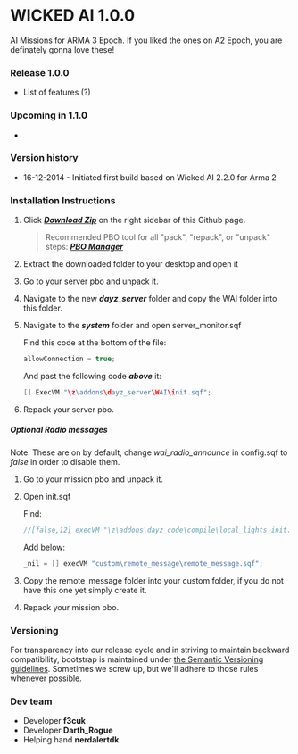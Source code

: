 WICKED AI 1.0.0
==============

AI Missions for ARMA 3 Epoch. If you liked the ones on A2 Epoch, you are definately gonna love these!

### Release 1.0.0
- List of features (?)

### Upcoming in 1.1.0
- 

### Version history
- 16-12-2014 - Initiated first build based on Wicked AI 2.2.0 for Arma 2

### Installation Instructions

1. Click ***[Download Zip](https://github.com/f3cuk/WICKED-AI/archive/master.zip)*** on the right sidebar of this Github page.

	> Recommended PBO tool for all "pack", "repack", or "unpack" steps: ***[PBO Manager](http://www.armaholic.com/page.php?id=16369)***

2. Extract the downloaded folder to your desktop and open it
3. Go to your server pbo and unpack it.
4. Navigate to the new ***dayz_server*** folder and copy the WAI folder into this folder.
5. Navigate to the ***system*** folder and open server_monitor.sqf

	Find this code at the bottom of the file:

	~~~~java
	allowConnection = true;	
	~~~~
	
	And past the following code ***above*** it:
	
	~~~~java
	[] ExecVM "\z\addons\dayz_server\WAI\init.sqf";
	~~~~

6. Repack your server pbo.

##### Optional Radio messages
Note: These are on by default, change *wai_radio_announce* in config.sqf to *false* in order to disable them.

1. Go to your mission pbo and unpack it.
2. Open init.sqf

	Find:

	~~~~java
	//[false,12] execVM "\z\addons\dayz_code\compile\local_lights_init.sqf";	
	~~~~
	
	Add below:
	
	~~~~java
	_nil = [] execVM "custom\remote_message\remote_message.sqf";
	~~~~

3. Copy the remote_message folder into your custom folder, if you do not have this one yet simply create it.
4. Repack your mission pbo.

### Versioning

For transparency into our release cycle and in striving to maintain backward compatibility, bootstrap is maintained under [the Semantic Versioning guidelines](http://semver.org/). Sometimes we screw up, but we'll adhere to those rules whenever possible.

### Dev team
- Developer **f3cuk**
- Developer **Darth_Rogue**
- Helping hand **nerdalertdk**
